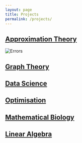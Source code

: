 ```yaml
---
layout: page
title: Projects
permalink: /projects/
---
```


## [Approximation Theory](https://jdhesi.github.io/) 
![Errors](/assets/images/multiplot3_resize.png)

## [Graph Theory](https://jdhesi.github.io/) 
## [Data Science](https://jdhesi.github.io/) 
## [Optimisation](https://jdhesi.github.io/) 
## [Mathematical Biology](https://jdhesi.github.io/) 
## [Linear Algebra](https://jdhesi.github.io/) 